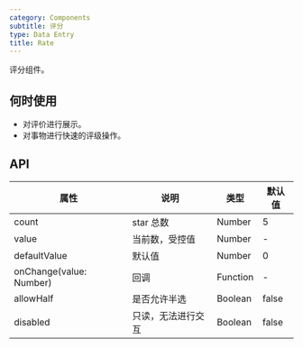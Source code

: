 ```yaml
---
category: Components
subtitle: 评分
type: Data Entry
title: Rate
---
```


评分组件。

## 何时使用

- 对评价进行展示。
- 对事物进行快速的评级操作。

## API

| 属性        | 说明           | 类型               | 默认值       |
|------------|----------------|-------------------|-------------|
| count    | star 总数 | Number | 5 |
| value | 当前数，受控值 | Number | - |
| defaultValue | 默认值 | Number | 0 |
| onChange(value: Number) | 回调   | Function | - |
| allowHalf | 是否允许半选   | Boolean | false |
| disabled | 只读，无法进行交互 | Boolean | false |
